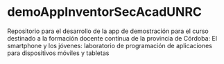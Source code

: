# demoAppInventorSecAcadUNRC
Repositorio para el desarrollo de la app de demostración para el curso destinado a la formación docente contínua de la provincia de Córdoba: El smartphone y los jóvenes: laboratorio de programación de aplicaciones para dispositivos móviles y tabletas
